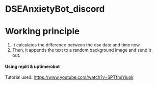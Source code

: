 # DSEAnxietyBot_discord

# Working principle #

1. It calculates the difference between the dse date and time now.
2. Then, it appends the text to a random background image and send it out.

#### Using replit & uptimerobot ####
Tutorial used:
https://www.youtube.com/watch?v=SPTfmiYiuok
